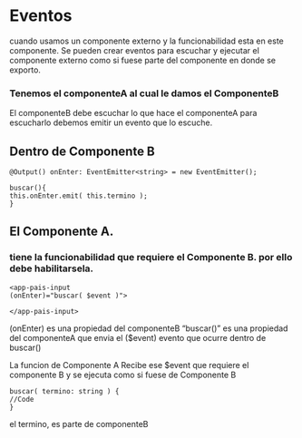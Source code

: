 # Eventos

cuando usamos un componente externo y la funcionabilidad esta en este componente. Se pueden crear eventos para escuchar y ejecutar el componente externo como si fuese parte del componente en donde se exporto.

### Tenemos el componenteA al cual le damos el ComponenteB

El componenteB debe escuchar lo que hace el componenteA para escucharlo debemos emitir un evento que lo escuche.

## Dentro de Componente B

```
@Output() onEnter: EventEmitter<string> = new EventEmitter();

buscar(){
this.onEnter.emit( this.termino );
}
```

## El Componente A.

### tiene la funcionabilidad que requiere el Componente B. por ello debe habilitarsela.

```
<app-pais-input
(onEnter)="buscar( $event )">

</app-pais-input>
```

(onEnter) es una propiedad del componenteB “buscar()” es una propiedad del componenteA que envia el ($event) evento que ocurre dentro de buscar()

La funcion de Componente A Recibe ese $event que requiere el componente B y se ejecuta como si fuese de Componente B

```
buscar( termino: string ) {
//Code
}
```

el termino, es parte de componenteB
